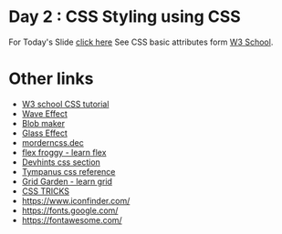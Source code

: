 # Day 2 : CSS Styling using CSS

For Today's Slide [click here](https://www.canva.com/design/DAF-7TKFLsk/HGrL8nb7Fkcgc1kFeTs8ew/edit?utm_content=DAF-7TKFLsk&utm_campaign=designshare&utm_medium=link2&utm_source=sharebutton)
See CSS basic attributes form [W3 School](https://www.w3schools.com/css/).

# Other links
- [W3 school CSS tutorial](https://www.w3schools.com/css/)
- [Wave Effect](https://getwaves.io/)
- [Blob maker](https://www.blobmaker.app/)
- [Glass Effect](https://hype4.academy/tools/glassmorphism-generator)
- [morderncss.dec](https://moderncss.dev/)
- [flex froggy - learn flex](https://flexboxfroggy.com/)
- [Devhints css section](https://devhints.io/css)
- [Tympanus css reference](https://tympanus.net/codrops/css_reference/)
- [Grid Garden - learn grid](https://cssgridgarden.com/)
- [CSS TRICKS](https://css-tricks.com/)
- https://www.iconfinder.com/
- https://fonts.google.com/
- https://fontawesome.com/